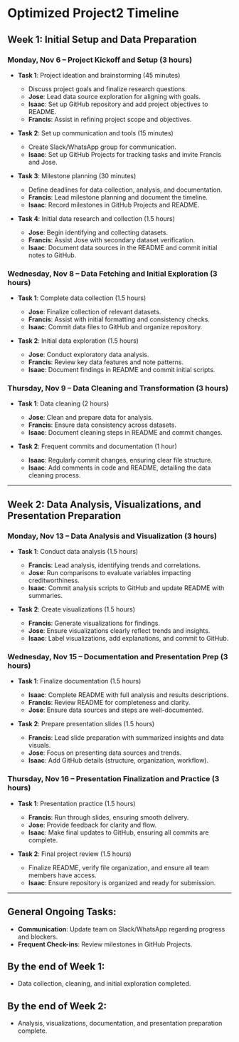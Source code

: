 # Optimized Project2 Timeline

## Week 1: Initial Setup and Data Preparation

### **Monday, Nov 6** – Project Kickoff and Setup (3 hours)
- **Task 1**: Project ideation and brainstorming (45 minutes)  
  - Discuss project goals and finalize research questions.
  - **Jose**: Lead data source exploration for aligning with goals.  
  - **Isaac**: Set up GitHub repository and add project objectives to README.  
  - **Francis**: Assist in refining project scope and objectives.

- **Task 2**: Set up communication and tools (15 minutes)  
  - Create Slack/WhatsApp group for communication.
  - **Isaac**: Set up GitHub Projects for tracking tasks and invite Francis and Jose.

- **Task 3**: Milestone planning (30 minutes)  
  - Define deadlines for data collection, analysis, and documentation.  
  - **Francis**: Lead milestone planning and document the timeline.  
  - **Isaac**: Record milestones in GitHub Projects and README.

- **Task 4**: Initial data research and collection (1.5 hours)  
  - **Jose**: Begin identifying and collecting datasets.  
  - **Francis**: Assist Jose with secondary dataset verification.  
  - **Isaac**: Document data sources in the README and commit initial notes to GitHub.

### **Wednesday, Nov 8** – Data Fetching and Initial Exploration (3 hours)
- **Task 1**: Complete data collection (1.5 hours)  
  - **Jose**: Finalize collection of relevant datasets.  
  - **Francis**: Assist with initial formatting and consistency checks.  
  - **Isaac**: Commit data files to GitHub and organize repository.

- **Task 2**: Initial data exploration (1.5 hours)  
  - **Jose**: Conduct exploratory data analysis.  
  - **Francis**: Review key data features and note patterns.  
  - **Isaac**: Document findings in README and commit initial scripts.

### **Thursday, Nov 9** – Data Cleaning and Transformation (3 hours)
- **Task 1**: Data cleaning (2 hours)  
  - **Jose**: Clean and prepare data for analysis.  
  - **Francis**: Ensure data consistency across datasets.  
  - **Isaac**: Document cleaning steps in README and commit changes.

- **Task 2**: Frequent commits and documentation (1 hour)  
  - **Isaac**: Regularly commit changes, ensuring clear file structure.  
  - **Isaac**: Add comments in code and README, detailing the data cleaning process.

---

## Week 2: Data Analysis, Visualizations, and Presentation Preparation

### **Monday, Nov 13** – Data Analysis and Visualization (3 hours)
- **Task 1**: Conduct data analysis (1.5 hours)  
  - **Francis**: Lead analysis, identifying trends and correlations.  
  - **Jose**: Run comparisons to evaluate variables impacting creditworthiness.  
  - **Isaac**: Commit analysis scripts to GitHub and update README with summaries.

- **Task 2**: Create visualizations (1.5 hours)  
  - **Francis**: Generate visualizations for findings.  
  - **Jose**: Ensure visualizations clearly reflect trends and insights.  
  - **Isaac**: Label visualizations, add explanations, and commit to GitHub.

### **Wednesday, Nov 15** – Documentation and Presentation Prep (3 hours)
- **Task 1**: Finalize documentation (1.5 hours)  
  - **Isaac**: Complete README with full analysis and results descriptions.  
  - **Francis**: Review README for completeness and clarity.  
  - **Jose**: Ensure data sources and steps are well-documented.

- **Task 2**: Prepare presentation slides (1.5 hours)  
  - **Francis**: Lead slide preparation with summarized insights and data visuals.  
  - **Jose**: Focus on presenting data sources and trends.  
  - **Isaac**: Add GitHub details (structure, organization, workflow).

### **Thursday, Nov 16** – Presentation Finalization and Practice (3 hours)
- **Task 1**: Presentation practice (1.5 hours)  
  - **Francis**: Run through slides, ensuring smooth delivery.  
  - **Jose**: Provide feedback for clarity and flow.  
  - **Isaac**: Make final updates to GitHub, ensuring all commits are complete.

- **Task 2**: Final project review (1.5 hours)  
  - Finalize README, verify file organization, and ensure all team members have access.
  - **Isaac**: Ensure repository is organized and ready for submission.

---

## General Ongoing Tasks:
- **Communication**: Update team on Slack/WhatsApp regarding progress and blockers.
- **Frequent Check-ins**: Review milestones in GitHub Projects.
  
## By the end of Week 1:
- Data collection, cleaning, and initial exploration completed.
  
## By the end of Week 2:
- Analysis, visualizations, documentation, and presentation preparation complete.
